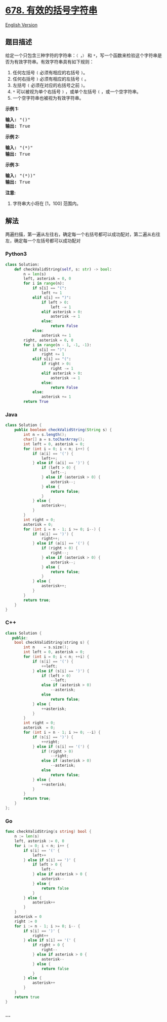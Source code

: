 # [678. 有效的括号字符串](https://leetcode.cn/problems/valid-parenthesis-string)

[English Version](/solution/0600-0699/0678.Valid%20Parenthesis%20String/README_EN.md)

## 题目描述

<!-- 这里写题目描述 -->

<p>给定一个只包含三种字符的字符串：<code>（&nbsp;</code>，<code>）</code>&nbsp;和 <code>*</code>，写一个函数来检验这个字符串是否为有效字符串。有效字符串具有如下规则：</p>

<ol>
	<li>任何左括号 <code>(</code>&nbsp;必须有相应的右括号 <code>)</code>。</li>
	<li>任何右括号 <code>)</code>&nbsp;必须有相应的左括号 <code>(</code>&nbsp;。</li>
	<li>左括号 <code>(</code> 必须在对应的右括号之前 <code>)</code>。</li>
	<li><code>*</code>&nbsp;可以被视为单个右括号 <code>)</code>&nbsp;，或单个左括号 <code>(</code>&nbsp;，或一个空字符串。</li>
	<li>一个空字符串也被视为有效字符串。</li>
</ol>

<p><strong>示例 1:</strong></p>

<pre>
<strong>输入:</strong> &quot;()&quot;
<strong>输出:</strong> True
</pre>

<p><strong>示例 2:</strong></p>

<pre>
<strong>输入:</strong> &quot;(*)&quot;
<strong>输出:</strong> True
</pre>

<p><strong>示例 3:</strong></p>

<pre>
<strong>输入:</strong> &quot;(*))&quot;
<strong>输出:</strong> True
</pre>

<p><strong>注意:</strong></p>

<ol>
	<li>字符串大小将在 [1，100] 范围内。</li>
</ol>

## 解法

<!-- 这里可写通用的实现逻辑 -->

两遍扫描，第一遍从左往右，确定每一个右括号都可以成功配对，第二遍从右往左，确定每一个左括号都可以成功配对

<!-- tabs:start -->

### **Python3**

<!-- 这里可写当前语言的特殊实现逻辑 -->

```python
class Solution:
    def checkValidString(self, s: str) -> bool:
        n = len(s)
        left, asterisk = 0, 0
        for i in range(n):
            if s[i] == "(":
                left += 1
            elif s[i] == ")":
                if left > 0:
                    left -= 1
                elif asterisk > 0:
                    asterisk -= 1
                else:
                    return False
            else:
                asterisk += 1
        right, asterisk = 0, 0
        for i in range(n - 1, -1, -1):
            if s[i] == ")":
                right += 1
            elif s[i] == "(":
                if right > 0:
                    right -= 1
                elif asterisk > 0:
                    asterisk -= 1
                else:
                    return False
            else:
                asterisk += 1
        return True
```

### **Java**

<!-- 这里可写当前语言的特殊实现逻辑 -->

```java
class Solution {
    public boolean checkValidString(String s) {
        int n = s.length();
        char[] a = s.toCharArray();
        int left = 0, asterisk = 0;
        for (int i = 0; i < n; i++) {
            if (a[i] == '(') {
                left++;
            } else if (a[i] == ')') {
                if (left > 0) {
                    left--;
                } else if (asterisk > 0) {
                    asterisk--;
                } else {
                    return false;
                }
            } else {
                asterisk++;
            }
        }
        int right = 0;
        asterisk = 0;
        for (int i = n - 1; i >= 0; i--) {
            if (a[i] == ')') {
                right++;
            } else if (a[i] == '(') {
                if (right > 0) {
                    right--;
                } else if (asterisk > 0) {
                    asterisk--;
                } else {
                    return false;
                }
            } else {
                asterisk++;
            }
        }
        return true;
    }
}
```

### **C++**

```cpp
class Solution {
   public:
    bool checkValidString(string s) {
        int n    = s.size();
        int left = 0, asterisk = 0;
        for (int i = 0; i < n; ++i) {
            if (s[i] == '(') {
                ++left;
            } else if (s[i] == ')') {
                if (left > 0)
                    --left;
                else if (asterisk > 0)
                    --asterisk;
                else
                    return false;
            } else {
                ++asterisk;
            }
        }
        int right = 0;
        asterisk  = 0;
        for (int i = n - 1; i >= 0; --i) {
            if (s[i] == ')') {
                ++right;
            } else if (s[i] == '(') {
                if (right > 0)
                    --right;
                else if (asterisk > 0)
                    --asterisk;
                else
                    return false;
            } else {
                ++asterisk;
            }
        }
        return true;
    }
};
```

### **Go**

```go
func checkValidString(s string) bool {
	n := len(s)
	left, asterisk := 0, 0
	for i := 0; i < n; i++ {
		if s[i] == '(' {
			left++
		} else if s[i] == ')' {
			if left > 0 {
				left--
			} else if asterisk > 0 {
				asterisk--
			} else {
				return false
			}
		} else {
			asterisk++
		}
	}
	asterisk = 0
	right := 0
	for i := n - 1; i >= 0; i-- {
		if s[i] == ')' {
			right++
		} else if s[i] == '(' {
			if right > 0 {
				right--
			} else if asterisk > 0 {
				asterisk--
			} else {
				return false
			}
		} else {
			asterisk++
		}
	}
	return true
}
```

### **...**

```

```

<!-- tabs:end -->
